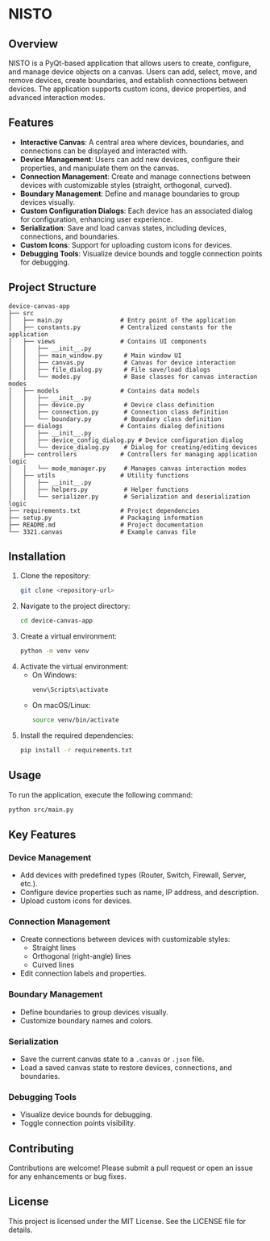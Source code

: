 # NISTO

## Overview
NISTO is a PyQt-based application that allows users to create, configure, and manage device objects on a canvas. Users can add, select, move, and remove devices, create boundaries, and establish connections between devices. The application supports custom icons, device properties, and advanced interaction modes.

## Features
- **Interactive Canvas**: A central area where devices, boundaries, and connections can be displayed and interacted with.
- **Device Management**: Users can add new devices, configure their properties, and manipulate them on the canvas.
- **Connection Management**: Create and manage connections between devices with customizable styles (straight, orthogonal, curved).
- **Boundary Management**: Define and manage boundaries to group devices visually.
- **Custom Configuration Dialogs**: Each device has an associated dialog for configuration, enhancing user experience.
- **Serialization**: Save and load canvas states, including devices, connections, and boundaries.
- **Custom Icons**: Support for uploading custom icons for devices.
- **Debugging Tools**: Visualize device bounds and toggle connection points for debugging.

## Project Structure
```
device-canvas-app
├── src
│   ├── main.py                # Entry point of the application
│   ├── constants.py           # Centralized constants for the application
│   ├── views                  # Contains UI components
│   │   ├── __init__.py
│   │   ├── main_window.py      # Main window UI
│   │   ├── canvas.py           # Canvas for device interaction
│   │   ├── file_dialog.py      # File save/load dialogs
│   │   └── modes.py            # Base classes for canvas interaction modes
│   ├── models                 # Contains data models
│   │   ├── __init__.py
│   │   ├── device.py           # Device class definition
│   │   ├── connection.py       # Connection class definition
│   │   └── boundary.py         # Boundary class definition
│   ├── dialogs                # Contains dialog definitions
│   │   ├── __init__.py
│   │   ├── device_config_dialog.py # Device configuration dialog
│   │   └── device_dialog.py    # Dialog for creating/editing devices
│   ├── controllers            # Controllers for managing application logic
│   │   └── mode_manager.py     # Manages canvas interaction modes
│   ├── utils                  # Utility functions
│   │   ├── __init__.py
│   │   ├── helpers.py          # Helper functions
│   │   └── serializer.py       # Serialization and deserialization logic
├── requirements.txt           # Project dependencies
├── setup.py                   # Packaging information
├── README.md                  # Project documentation
└── 3321.canvas                # Example canvas file
```

## Installation
1. Clone the repository:
   ```bash
   git clone <repository-url>
   ```
2. Navigate to the project directory:
   ```bash
   cd device-canvas-app
   ```
3. Create a virtual environment:
   ```bash
   python -m venv venv
   ```
4. Activate the virtual environment:
   - On Windows:
     ```bash
     venv\Scripts\activate
     ```
   - On macOS/Linux:
     ```bash
     source venv/bin/activate
     ```
5. Install the required dependencies:
   ```bash
   pip install -r requirements.txt
   ```

## Usage
To run the application, execute the following command:
```bash
python src/main.py
```

## Key Features
### Device Management
- Add devices with predefined types (Router, Switch, Firewall, Server, etc.).
- Configure device properties such as name, IP address, and description.
- Upload custom icons for devices.

### Connection Management
- Create connections between devices with customizable styles:
  - Straight lines
  - Orthogonal (right-angle) lines
  - Curved lines
- Edit connection labels and properties.

### Boundary Management
- Define boundaries to group devices visually.
- Customize boundary names and colors.

### Serialization
- Save the current canvas state to a `.canvas` or `.json` file.
- Load a saved canvas state to restore devices, connections, and boundaries.

### Debugging Tools
- Visualize device bounds for debugging.
- Toggle connection points visibility.

## Contributing
Contributions are welcome! Please submit a pull request or open an issue for any enhancements or bug fixes.

## License
This project is licensed under the MIT License. See the LICENSE file for details.